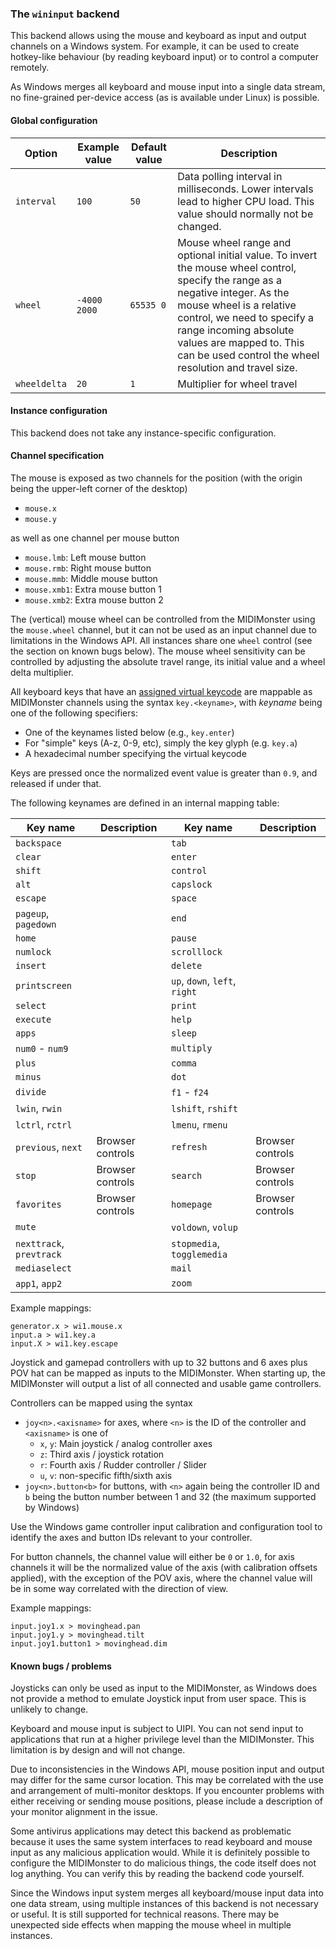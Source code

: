 ### The `wininput` backend

This backend allows using the mouse and keyboard as input and output channels on a Windows system.
For example, it can be used to create hotkey-like behaviour (by reading keyboard input) or to control
a computer remotely.

As Windows merges all keyboard and mouse input into a single data stream, no fine-grained per-device
access (as is available under Linux) is possible.

#### Global configuration

| Option	| Example value		| Default value		| Description				|
|---------------|-----------------------|-----------------------|---------------------------------------|
| `interval`	| `100`			| `50`			| Data polling interval in milliseconds. Lower intervals lead to higher CPU load. This value should normally not be changed. |
| `wheel`	| `-4000 2000`		| `65535 0`		| Mouse wheel range and optional initial value. To invert the mouse wheel control, specify the range as a negative integer. As the mouse wheel is a relative control, we need to specify a range incoming absolute values are mapped to. This can be used control the wheel resolution and travel size. |
| `wheeldelta`	| `20`			| `1`			| Multiplier for wheel travel		|

#### Instance configuration

This backend does not take any instance-specific configuration.

#### Channel specification

The mouse is exposed as two channels for the position (with the origin being the upper-left corner of the desktop)

* `mouse.x`
* `mouse.y`

as well as one channel per mouse button

* `mouse.lmb`: Left mouse button
* `mouse.rmb`: Right mouse button
* `mouse.mmb`: Middle mouse button
* `mouse.xmb1`: Extra mouse button 1
* `mouse.xmb2`: Extra mouse button 2

The (vertical) mouse wheel can be controlled from the MIDIMonster using the `mouse.wheel` channel, but it can not be used
as an input channel due to limitations in the Windows API. All instances share one `wheel` control (see the section on known
bugs below). The mouse wheel sensitivity can be controlled by adjusting the absolute travel range, its initial value and
a wheel delta multiplier.

All keyboard keys that have an [assigned virtual keycode](https://docs.microsoft.com/en-us/windows/win32/inputdev/virtual-key-codes)
are mappable as MIDIMonster channels using the syntax `key.<keyname>`, with *keyname* being one of the following specifiers:

* One of the keynames listed below (e.g., `key.enter`)
* For "simple" keys (A-z, 0-9, etc), simply the key glyph (e.g. `key.a`)
* A hexadecimal number specifying the virtual keycode

Keys are pressed once the normalized event value is greater than `0.9`, and released if under that.

The following keynames are defined in an internal mapping table:

| Key name			| Description		| Key name			| Description		|
|-------------------------------|-----------------------|-------------------------------|-----------------------|
| `backspace`			|			| `tab`				|			|
| `clear`			|			| `enter`			|			|
| `shift`			|			| `control`			|			|
| `alt`				|			| `capslock`			|			|
| `escape`			|			| `space`			|			|
| `pageup`, `pagedown`		|			| `end`				|			|
| `home`			|			| `pause`			|			|
| `numlock` 			|			| `scrolllock`			|			|
| `insert`			|			| `delete`			|			|
| `printscreen`			|			| `up`, `down`, `left`, `right`	|			|
| `select`			|			| `print`			|			|
| `execute`			|			| `help`			|			|
| `apps`			|			| `sleep`			|			|
| `num0` - `num9`		|			| `multiply`			|			|
| `plus`			|			| `comma`			|			|
| `minus`			|			| `dot`				|			|
| `divide`			|			| `f1` - `f24`			|			|
| `lwin`, `rwin`		|			| `lshift`, `rshift`		|			|
| `lctrl`, `rctrl`		|			| `lmenu`, `rmenu`		|			|
| `previous`, `next`		| Browser controls	| `refresh`			| Browser controls	|
| `stop`			| Browser controls	| `search`			| Browser controls	|
| `favorites`			| Browser controls	| `homepage`			| Browser controls	|
| `mute`			|			| `voldown`, `volup`		|			|
| `nexttrack`, `prevtrack`	|			| `stopmedia`, `togglemedia`	|			|
| `mediaselect`			|			| `mail`			|			|
| `app1`, `app2`		|			| `zoom`			|			|

Example mappings:
```
generator.x > wi1.mouse.x
input.a > wi1.key.a
input.X > wi1.key.escape
```

Joystick and gamepad controllers with up to 32 buttons and 6 axes plus POV hat can be mapped as inputs to the
MIDIMonster. When starting up, the MIDIMonster will output a list of all connected and usable game controllers.

Controllers can be mapped using the syntax

* `joy<n>.<axisname>` for axes, where `<n>` is the ID of the controller and `<axisname>` is one of
	* `x`, `y`: Main joystick / analog controller axes
	* `z`: Third axis / joystick rotation
	* `r`: Fourth axis / Rudder controller / Slider
	* `u`, `v`: non-specific fifth/sixth axis
* `joy<n>.button<b>` for buttons, with `<n>` again being the controller ID and `b` being the button number between
	1 and 32 (the maximum supported by Windows)

Use the Windows game controller input calibration and configuration tool to identify the axes and button IDs
relevant to your controller.

For button channels, the channel value will either be `0` or `1.0`, for axis channels it will be the normalized
value of the axis (with calibration offsets applied), with the exception of the POV axis, where the channel value
will be in some way correlated with the direction of view.

Example mappings:
```
input.joy1.x > movinghead.pan
input.joy1.y > movinghead.tilt
input.joy1.button1 > movinghead.dim
```

#### Known bugs / problems

Joysticks can only be used as input to the MIDIMonster, as Windows does not provide a method to emulate
Joystick input from user space. This is unlikely to change.

Keyboard and mouse input is subject to UIPI. You can not send input to applications that run at a higher
privilege level than the MIDIMonster. This limitation is by design and will not change.

Due to inconsistencies in the Windows API, mouse position input and output may differ for the same cursor location.
This may be correlated with the use and arrangement of multi-monitor desktops. If you encounter problems with either
receiving or sending mouse positions, please include a description of your monitor alignment in the issue.

Some antivirus applications may detect this backend as problematic because it uses the same system
interfaces to read keyboard and mouse input as any malicious application would. While it is definitely
possible to configure the MIDIMonster to do malicious things, the code itself does not log anything.
You can verify this by reading the backend code yourself.

Since the Windows input system merges all keyboard/mouse input data into one data stream, using multiple
instances of this backend is not necessary or useful. It is still supported for technical reasons.
There may be unexpected side effects when mapping the mouse wheel in multiple instances.

